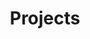 ---
title: Projects 
layout: collection
permalink: /projects/
author_profile: true
collection: projects
entries_layout: grid
classes: wide
---